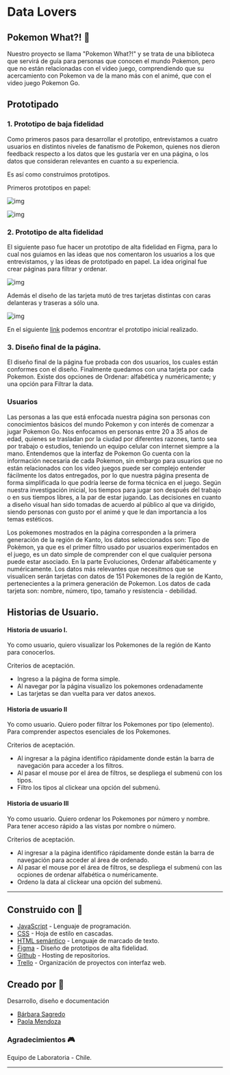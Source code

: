 # Data Lovers
## Pokemon What?! :key:

Nuestro proyecto se llama "Pokemon What?!" y se trata de una biblioteca que servirá de guía para personas que conocen el mundo Pokemon, pero que no están relacionadas con el video juego, comprendiendo que su acercamiento con Pokemon va de la mano más con el animé, que con el video juego Pokemon Go.
 ## Prototipado

### 1. Prototipo de baja fidelidad 

Como primeros pasos para desarrollar el prototipo, entrevistamos a cuatro usuarios en distintos niveles de fanatismo de Pokemon, quienes nos dieron feedback respecto a los datos que les gustaría ver en una página, o los datos que consideran relevantes en cuanto a su experiencia. 

Es así como construimos prototipos. 

Primeros prototipos en papel:

![img](https://raw.githubusercontent.com/barbarasagredo/SCL016-data-lovers/master/src/image/PROTOTIPO%20INICIAL.jpg)

![img](https://raw.githubusercontent.com/barbarasagredo/SCL016-data-lovers/master/src/image/PROTOTIPO%20BAJA.jpg)

 ### 2. Prototipo de alta fidelidad 
 
 El siguiente paso fue hacer un prototipo de alta fidelidad en Figma, para lo cual nos guiamos en las ideas que nos comentaron los usuarios a los que entrevistamos, y las ideas de prototipado en papel.
 La idea original fue crear páginas para filtrar y ordenar. 

![img](https://raw.githubusercontent.com/barbarasagredo/SCL016-data-lovers/master/src/image/PROTOTIPO%20ALTA%20HOME.png)
 
 Además el diseño de las tarjeta mutó de tres tarjetas distintas con caras delanteras y traseras a sólo una.

 ![img](https://raw.githubusercontent.com/barbarasagredo/SCL016-data-lovers/master/src/image/PROTOTIPO%20ALTA%20TARJETA.png)

 En el siguiente [link](https://www.figma.com/file/lPXkOpwaYM3tLszVszgPTU/II.-Data-Lover-Pokemon-Go?node-id=0%3A1) podemos encontrar el prototipo inicial realizado. 

 


### 3. Diseño final de la página.

El diseño final de la página fue probada con dos usuarios, los cuales están conformes con el diseño. Finalmente quedamos con una tarjeta por cada Pokemon. Existe dos opciones de Ordenar: alfabética y numéricamente; y una opción para Filtrar la data. 

### Usuarios

Las personas a las que está enfocada nuestra página son personas con conocimientos básicos del mundo Pokemon y con interés de comenzar a jugar Pokemon Go. Nos enfocamos en personas entre 20 a 35 años de edad, quienes se trasladan por la ciudad por diferentes razones, tanto sea por trabajo o estudios, teniendo un equipo celular con internet siempre a la mano. 
Entendemos que la interfaz de Pokemon Go cuenta con la información necesaria de cada Pokemon, sin embargo para usuarios que no están relacionados con los video juegos puede ser complejo entender fácilmente los datos entregados, por lo que nuestra página presenta de forma simplificada lo que podría leerse de forma técnica en el juego. Según nuestra investigación inicial, los tiempos para jugar son después del trabajo o en sus tiempos libres, a la par de estar jugando.
Las decisiones en cuanto a diseño visual han sido tomadas de acuerdo al público al que va dirigido, siendo personas con gusto por el animé y que le dan importancia a los temas estéticos.

Los pokemones mostrados en la página corresponden a la primera generación de la región de Kanto, los datos seleccionados son: 
Tipo de Pokèmon, ya que es el primer filtro usado por usuarios experimentados en el juego, es un dato simple de comprender con el que cualquier persona puede estar asociado. En la parte 
Evoluciones, 
Ordenar alfabéticamente y numéricamente.
Los datos más relevantes que necesitmos que se visualicen serán tarjetas con datos de 151 Pokemones de la región de Kanto, pertenecientes a la primera generación de Pokemon. Los datos de cada tarjeta son: nombre, número, tipo, tamaño y resistencia - debilidad. 

 ## Historias de Usuario.

#### Historia de usuario I.
 Yo como usuario, quiero visualizar los Pokemones de la región de Kanto para conocerlos.

 Criterios de aceptación.
* Ingreso a la página de forma simple.
* Al navegar por la página visualizo los pokemones ordenadamente
* Las tarjetas se dan vuelta para ver datos anexos.

#### Historia de usuario II

Yo como usuario.
Quiero poder filtrar los Pokemones por tipo (elemento).
Para comprender aspectos esenciales de los Pokemones. 

 Criterios de aceptación.
* Al ingresar a la página identifico rápidamente donde están la barra de navegación para acceder a los filtros.
* Al pasar el mouse por el área de filtros, se despliega el submenú con los tipos. 
* Filtro los tipos al clickear una opción del submenú.

#### Historia de usuario III

Yo como usuario.
Quiero ordenar los Pokemones por número y nombre.
Para tener acceso rápido a las vistas por nombre o número.

 Criterios de aceptación.
* Al ingresar a la página identifico rápidamente donde están la barra de navegación para acceder al área de ordenado.
* Al pasar el mouse por el área de filtros, se despliega el submenú con las ocpiones de ordenar alfabética o numéricamente. 
* Ordeno la data al clickear una opción del submenú.

---

## Construido con :hammer:

* [JavaScript](https://www.javascript.com/) - Lenguaje de programación.
* [CSS](https://es.wikipedia.org/wiki/Hoja_de_estilos_en_cascada) - Hoja de estilo en cascadas.
* [HTML semántico](https://es.wikipedia.org/wiki/HTML) - Lenguaje de marcado de texto.
* [Figma](www.figma.com) - Diseño de prototipos de alta fidelidad.
* [Github](www.github.com) - Hosting de repositorios.
* [Trello](Trello) - Organización de proyectos con interfaz web.

## Creado por :gem:
Desarrollo, diseño e documentación
* [Bárbara Sagredo](https://github.com/barbarasagredo)
* [Paola Mendoza](https://github.com/PaolaMendozaV)

### Agradecimientos :video_game:
Equipo de Laboratoria - Chile.


---
